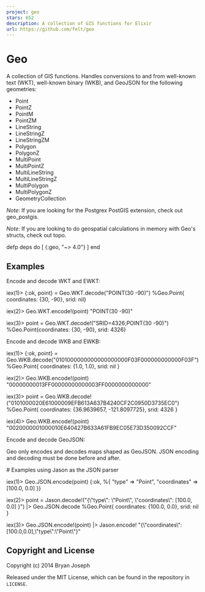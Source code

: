 ```yaml
---
project: geo
stars: 652
description: A collection of GIS functions for Elixir
url: https://github.com/felt/geo
---
```


Geo
===

A collection of GIS functions. Handles conversions to and from well-known text (WKT), well-known binary (WKB), and GeoJSON for the following geometries:

-   Point
-   PointZ
-   PointM
-   PointZM
-   LineString
-   LineStringZ
-   LineStringZM
-   Polygon
-   PolygonZ
-   MultiPoint
-   MultiPointZ
-   MultiLineString
-   MultiLineStringZ
-   MultiPolygon
-   MultiPolygonZ
-   GeometryCollection

_Note_: If you are looking for the Postgrex PostGIS extension, check out geo\_postgis.

_Note_: If you are looking to do geospatial calculations in memory with Geo's structs, check out topo.

defp deps do
  \[
    {:geo, "~> 4.0"}
  \]
end

Examples
--------

Encode and decode WKT and EWKT:

iex(1)\> {:ok, point} \= Geo.WKT.decode("POINT(30 -90)")
%Geo.Point{ coordinates: {30, \-90}, srid: nil}

iex(2)\> Geo.WKT.encode!(point)
"POINT(30 -90)"

iex(3)\> point \= Geo.WKT.decode!("SRID=4326;POINT(30 -90)")
%Geo.Point{coordinates: {30, \-90}, srid: 4326}

Encode and decode WKB and EWKB:

iex(1)\> {:ok, point} \= Geo.WKB.decode("0101000000000000000000F03F000000000000F03F")
%Geo.Point{ coordinates: {1.0, 1.0}, srid: nil }

iex(2)\> Geo.WKB.encode!(point)
"00000000013FF00000000000003FF0000000000000"

iex(3)\> point \= Geo.WKB.decode!("0101000020E61000009EFB613A637B4240CF2C0950D3735EC0")
%Geo.Point{ coordinates: {36.9639657, \-121.8097725}, srid: 4326 }

iex(4)\> Geo.WKB.encode!(point)
"0020000001000010E640427B633A61FB9EC05E73D350092CCF"

Encode and decode GeoJSON:

Geo only encodes and decodes maps shaped as GeoJSON. JSON encoding and decoding must be done before and after.

\# Examples using Jason as the JSON parser

iex(1)\> Geo.JSON.encode(point)
{:ok, %{ "type" \=> "Point", "coordinates" \=> \[100.0, 0.0\] }}

iex(2)\> point \= Jason.decode!("{\\"type\\": \\"Point\\", \\"coordinates\\": \[100.0, 0.0\] }") |> Geo.JSON.decode
%Geo.Point{ coordinates: {100.0, 0.0}, srid: nil }

iex(3)\> Geo.JSON.encode!(point) |> Jason.encode!
"{\\"coordinates\\":\[100.0,0.0\],\\"type\\":\\"Point\\"}"

Copyright and License
---------------------

Copyright (c) 2014 Bryan Joseph

Released under the MIT License, which can be found in the repository in `LICENSE`.
